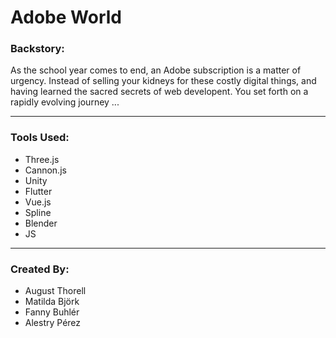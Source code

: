 # Adobe World

### Backstory: 

As the school year comes to end, an Adobe subscription is a matter of urgency. Instead of selling your kidneys for these costly digital things, and having learned the sacred secrets of web developent. You set forth on a rapidly evolving journey ...

---
### Tools Used:

- Three.js
- Cannon.js
- Unity 
- Flutter
- Vue.js
- Spline
- Blender
- JS

---
### Created By: 

- August Thorell 
- Matilda Björk
- Fanny Buhlér
- Alestry Pérez

